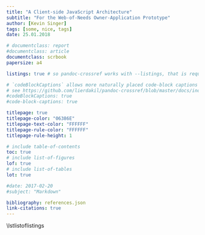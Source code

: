 ```yaml
---
title: "A Client-side JavaScript Architecture"
subtitle: "For the Web-of-Needs Owner-Application Prototype"
author: [Kevin Singer]
tags: [some, nice, tags]
date: 25.01.2018

# documentclass: report
#documentclass: article
documentclass: scrbook
papersize: a4

listings: true # so pandoc-crossref works with --listings, that is required by eisvogel

# `codeBlockCaptions` allows more naturally placed code-block captions that can contain markdown on their own
# see https://github.com/lierdakil/pandoc-crossref/blob/master/docs/index.md#table-style-captions for details
#codeBlockCaptions: true
#code-block-captions: true

titlepage: true
titlepage-color: "06386E"
titlepage-text-color: "FFFFFF"
titlepage-rule-color: "FFFFFF"
titlepage-rule-height: 1

# include table-of-contents
toc: true
# include list-of-figures
lof: true
# include list-of-tables
lot: true

#date: 2017-02-20
#subject: "Markdown"

bibliography: references.json
link-citations: true
---
```


<!--
no pandoc/markdown option for list of listings, so it's inlined here
see https://github.com/jgm/pandoc/issues/1728 for more details
 -->

\lstlistoflistings
